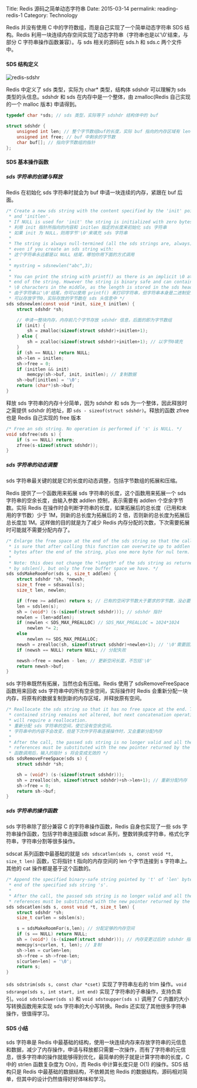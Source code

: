 Title: Redis 源码之简单动态字符串
Date: 2015-03-14
permalink: reading-redis-1
Category: Technology


Redis 并没有使用 C 中的字符数组，而是自己实现了一个简单动态字符串 SDS 结构。Redis 利用一块连续内存空间实现了动态字符串（字符串也是以'\0'结束，与部分 C 字符串操作函数兼容）。与 sds 相关的源码在 sds.h 和 sds.c 两个文件中。

#### SDS 结构定义

![redis-sdshr]({filename}/images/2015/redis-sdshr.jpg)

Redis 中定义了 sds 类型，实际为 char* 类型，结构体 sdshdr 可以理解为 sds 类型的头信息。sdshdr 和 sds 在内存中是一个整体，由 zmalloc(Redis 自己实现的一个 malloc 版本) 申请得到。

```c
typedef char *sds; // sds 类型，实际等于 sdshdr 结构体中的 buf

struct sdshdr {
    unsigned int len; // 整个字节数组buf的长度，实际 buf 指向的内存区域有 len+1 个字节（'\0'永远占一个字节）
    unsigned int free; // buf 中剩余的字节数
    char buf[]; // 指向字节数组的指针
};
```

#### SDS 基本操作函数

##### sds 字符串的创建与释放

Redis 在初始化 sds 字符串时就会为 buf 申请一块连续的内存，紧跟在 buf 后面。


```c
/* Create a new sds string with the content specified by the 'init' pointer
 * and 'initlen'.
 * If NULL is used for 'init' the string is initialized with zero bytes.
 * 利用 init 指针所指向的内容和 initlen 指定的长度来初始化 sds 字符串
 * 如果 init 为 NULL，则用字节'\0'来填充 sds 字符串
 *
 * The string is always null-termined (all the sds strings are, always) so
 * even if you create an sds string with:
 * 这个字符串永远都是以 NULL 结尾，哪怕你用下面的方式调用
 *
 * mystring = sdsnewlen("abc",3);
 *
 * You can print the string with printf() as there is an implicit \0 at the
 * end of the string. However the string is binary safe and can contain
 * \0 characters in the middle, as the length is stored in the sds header.
 * 由于字符串以'\0'结尾，你可以使用 printf() 来打印字符串，但字符串本身是二进制安全的，
 * 可以存放字节0，实际存放的字节数在 sds 头信息中 */
sds sdsnewlen(const void *init, size_t initlen) {
    struct sdshdr *sh;

    // 申请一整块内存，内存前几个字节存放 sdshdr 信息，后面的即为字节数组
    if (init) {
        sh = zmalloc(sizeof(struct sdshdr)+initlen+1);
    } else {
        sh = zcalloc(sizeof(struct sdshdr)+initlen+1); // 以字节0填充
    }
    if (sh == NULL) return NULL;
    sh->len = initlen;
    sh->free = 0;
    if (initlen && init)
        memcpy(sh->buf, init, initlen); // 复制数据
    sh->buf[initlen] = '\0';
    return (char*)sh->buf;
}
```

释放 sds 字符串的内存十分简单，因为 sdshdr 和 sds 为一个整体，因此释放时之需提供 sdshdr 的地址，即 `sds - sizeof(struct sdshdr)`。释放的函数 zfree 也是 Redis 自己实现的 free 版本

```c
/* Free an sds string. No operation is performed if 's' is NULL. */
void sdsfree(sds s) {
    if (s == NULL) return;
    zfree(s-sizeof(struct sdshdr));
}
```

##### sds 字符串的动态调整

sds 字符串最关键的就是它的长度的动态调整，包括字节数组的拓展和压缩。

Redis 提供了一个函数用来拓展 sds 字符串的长度，这个函数用来拓展一个 sds 字符串的空余长度，由输入参数 addlen 控制，表示需要有 addlen 个空余字节数。实际 Redis 在操作时会判断字符串的长度，如果拓展后的总长度（已用和未用的字节数）少于 1M，则新的总长度为拓展后的 2 倍，否则新的总长度为拓展后总长度加 1M。这样做的目的就是为了减少 Redis 内存分配的次数，下次需要拓展时可能就不需要分配内存了。

```c
/* Enlarge the free space at the end of the sds string so that the caller
 * is sure that after calling this function can overwrite up to addlen
 * bytes after the end of the string, plus one more byte for nul term.
 *
 * Note: this does not change the *length* of the sds string as returned
 * by sdslen(), but only the free buffer space we have. */
sds sdsMakeRoomFor(sds s, size_t addlen) {
    struct sdshdr *sh, *newsh;
    size_t free = sdsavail(s);
    size_t len, newlen;

    if (free >= addlen) return s; // 已有的空闲字节数大于要求的字节数，没必要拓展
    len = sdslen(s);
    sh = (void*) (s-(sizeof(struct sdshdr))); // sdshdr 指针
    newlen = (len+addlen);
    if (newlen < SDS_MAX_PREALLOC) // SDS_MAX_PREALLOC = 1024*1024
        newlen *= 2;
    else
        newlen += SDS_MAX_PREALLOC;
    newsh = zrealloc(sh, sizeof(struct sdshdr)+newlen+1); // '\0'需要固定的一个字节
    if (newsh == NULL) return NULL; // 分配失败

    newsh->free = newlen - len; // 更新空闲长度，不包括'\0'
    return newsh->buf;
}
```

sds 字符串既然有拓展，当然也会有压缩。Redis 使用了 sdsRemoveFreeSpace 函数用来回收 sds 字符串中的所有空余空间，实际操作时 Redis 会重新分配一块内存，将原有的数据复制到新的内存区域，并释放原有空间。

```c
/* Reallocate the sds string so that it has no free space at the end. The
 * contained string remains not altered, but next concatenation operations
 * will require a reallocation.
 * 重新分配 sds 字符串的空间，使它没有空余空间。
 * 字符串中的内容不会改变，但是下次作字符串连接操作时，又会重新分配内存
 *
 * After the call, the passed sds string is no longer valid and all the
 * references must be substituted with the new pointer returned by the call.
 * 函数调用后，输入的指针 s 将会变成无效的 */
sds sdsRemoveFreeSpace(sds s) {
    struct sdshdr *sh;

    sh = (void*) (s-(sizeof(struct sdshdr)));
    sh = zrealloc(sh, sizeof(struct sdshdr)+sh->len+1); // 重新分配内存
    sh->free = 0;
    return sh->buf;
}
```

##### sds 字符串的操作函数

sds 字符串除了部分兼容 C 的字符串操作函数，Redis 自身也实现了一些 sds 字符串操作函数，包括字符串连接函数 sdscat 系列，整数转换成字符串，格式化字符串，字符串分割等很多操作。

sdscat 系列函数中最基础的就是 `sds sdscatlen(sds s, const void *t, size_t len)` 函数，它将指针 t 指向的内存空间的 len 个字节连接到 s 字符串上。其他的 cat 操作都是基于这个函数的。

```c
/* Append the specified binary-safe string pointed by 't' of 'len' bytes to the
 * end of the specified sds string 's'.
 *
 * After the call, the passed sds string is no longer valid and all the
 * references must be substituted with the new pointer returned by the call. */
sds sdscatlen(sds s, const void *t, size_t len) {
    struct sdshdr *sh;
    size_t curlen = sdslen(s);

    s = sdsMakeRoomFor(s,len); // 分配足够的内存空间
    if (s == NULL) return NULL;
    sh = (void*) (s-(sizeof(struct sdshdr))); // 内存变更过后的 sdshdr 指针
    memcpy(s+curlen, t, len); // 复制
    sh->len = curlen+len;
    sh->free = sh->free-len;
    s[curlen+len] = '\0';
    return s;
}
```

`sds sdstrim(sds s, const char *cset)` 实现了字符串左右的 trim 操作。`void sdsrange(sds s, int start, int end)` 实现了字符串的子串操作，支持负索引。`void sdstolower(sds s)` 和 `void sdstoupper(sds s)` 调用了 C 内置的大小写转换函数用来实现 sds 字符串的大小写转换。Redis 还实现了其他很多字符串操作，很值得学习。

#### SDS 小结

sds 字符串是 Redis 中最基础的结构，使用一块连续内存来存放字符串的元信息和数据，减少了内存操作，申请与释放都只需要一次操作，而有了字符串的元信息，很多字符串的操作就能够得到优化，最简单的例子就是计算字符串的长度，C 中的 strlen 函数复杂度为 O(n)，而 Redis 中计算长度只是 O(1) 的操作。SDS 结构只是 Redis 中最基础的数据结构，不依赖其他 Redis 的数据结构，源码相对简单，但其中的设计仍然值得好好体味和学习。

